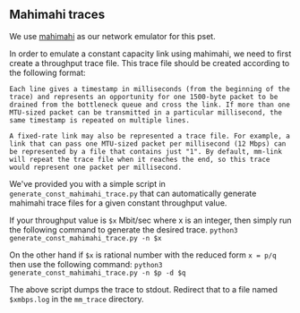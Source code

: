 ## Mahimahi traces

We use [mahimahi](http://mahimahi.mit.edu/) as our network emulator for this pset.

In order to emulate a constant capacity link using mahimahi, we need to first create a throughput trace file.
This trace file should be created according to the following format:

```
Each line gives a timestamp in milliseconds (from the beginning of the
trace) and represents an opportunity for one 1500-byte packet to be
drained from the bottleneck queue and cross the link. If more than one
MTU-sized packet can be transmitted in a particular millisecond, the
same timestamp is repeated on multiple lines.

A fixed-rate link may also be represented a trace file. For example, a
link that can pass one MTU-sized packet per millisecond (12 Mbps) can
be represented by a file that contains just "1". By default, mm-link
will repeat the trace file when it reaches the end, so this trace
would represent one packet per millisecond.
```

We've provided you with a simple script in `generate_const_mahimahi_trace.py` that
can automatically generate mahimahi trace files for a given constant throughput value.

If your throughput value is `$x` Mbit/sec where x is an integer, then simply run the following command
to generate the desired trace.
```python3 generate_const_mahimahi_trace.py -n $x```

On the other hand if `$x` is rational number with the reduced form `x = p/q` then use the following command:
```python3 generate_const_mahimahi_trace.py -n $p -d $q```

The above script dumps the trace to stdout. Redirect that to a file named `$xmbps.log` in the `mm_trace` directory.
